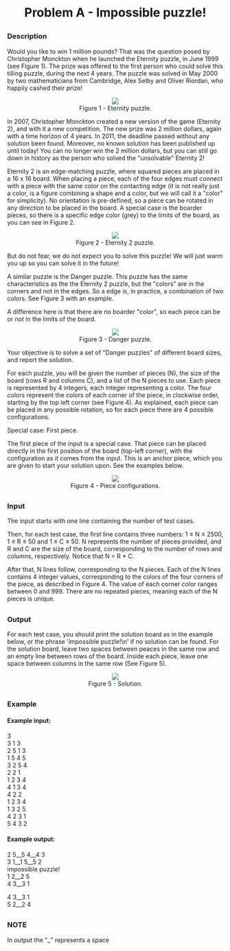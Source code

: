 # <p align="center">Problem A - Impossible puzzle!</p>
### Description
Would you like to win 1 million pounds? That was the question posed by Christopher Monckton when he launched the Eternity puzzle, in June 1999 (see Figure 1). The prize was offered to the first person who could solve this tilling puzzle, during the next 4 years. The puzzle was solved in May 2000 by two mathematicians from Cambridge, Alex Selby and Oliver Riordan, who happily cashed their prize!

<p align="center">
  <img src=https://i.imgur.com/x43yRgO.png /><br>
  Figure 1 - Eternity puzzle.
</p>

In 2007, Christopher Monckton created a new version of the game (Eternity 2), and with it a new competition. The new prize was 2 million dollars, again with a time horizon of 4 years. In 2011, the deadline passed without any solution been found. Moreover, no known solution has been published up until today! You can no longer win the 2 million dollars, but you can still go down in history as the person who solved the "unsolvable" Eternity 2!

Eternity 2 is an edge-matching puzzle, where squared pieces are placed in a 16 x 16 board. When placing a piece, each of the four edges must connect with a piece with the same color on the contacting edge (it is not really just a color, is a figure combining a shape and a color, but we will call it a "color" for simplicity). No orientation is pre-defined, so a piece can be rotated in any direction to be placed in the board. A special case is the boarder pieces, so there is a specific edge color (grey) to the limits of the board, as you can see in Figure 2.

<p align="center">
  <img src=https://i.imgur.com/U44nRc4.png /><br>
  Figure 2 - Eternity 2 puzzle.
</p>

But do not fear, we do not expect you to solve this puzzle! We will just warm you up so you can solve it in the future!

A similar puzzle is the Danger puzzle. This puzzle has the same characteristics as the the Eternity 2 puzzle, but the "colors" are in the corners and not in the edges. So a edge is, in practice, a combination of two colors. See Figure 3 with an example.

A difference here is that there are no boarder "color", so each piece can be or not in the limits of the board.

<p align="center">
  <img src=https://i.imgur.com/lOqBCPA.png /><br>
  Figure 3 - Danger puzzle.
</p>

Your objective is to solve a set of "Danger puzzles" of different board sizes, and report the solution.

For each puzzle, you will be given the number of pieces (N), the size of the board (rows R and columns C), and a list of the N pieces to use. Each piece is represented by 4 integers, each integer representing a color. The four colors represent the colors of each corner of the piece, in clockwise order, starting by the top left corner (see Figure 4). As explained, each piece can be placed in any possible rotation, so for each piece there are 4 possible configurations.

Special case: First piece.

The first piece of the input is a special case. That piece can be placed directly in the first position of the board (top-left corner), with the configuration as it comes from the input. This is an anchor piece, which you are given to start your solution upon. See the examples below.

<p align="center">
  <img src=https://i.imgur.com/FsHG0QH.png /><br>
  Figure 4 - Piece configurations.
</p>

##
### Input
The input starts with one line containing the number of test cases.

Then, for each test case, the first line contains three numbers: 1 ≤ N ≤ 2500, 1 ≤ R ≤ 50 and 1 ≤ C ≤ 50. N represents the number of pieces provided, and R and C are the size of the board, corresponding to the number of rows and columns, respectively. Notice that N = R * C.

After that, N lines follow, corresponding to the N pieces. Each of the N lines contains 4 integer values, corresponding to the colors of the four corners of the piece, as described in Figure 4. The value of each corner color ranges between 0 and 999. There are no repeated pieces, meaning each of the N pieces is unique.
##
### Output
For each test case, you should print the solution board as in the example below, or the phrase 'impossible puzzle!\n' if no solution can be found. For the solution board, leave two spaces between peaces in the same row and an empty line between rows of the board. Inside each piece, leave one space between columns in the same row (See Figure 5).

<p align="center">
  <img src=https://i.imgur.com/953YPrp.png /><br>
  Figure 5 - Solution.
</p>

##
### Example
#### Example input:
3<br>
3 1 3<br>
2 5 1 3<br>
1 5 4 5<br>
3 2 5 4<br>
2 2 1<br>
1 2 3 4<br>
4 1 3 4<br>
4 2 2<br>
1 2 3 4<br>
1 3 2 5<br>
4 2 3 1<br>
5 4 3 2<br>

#### Example output:
2 5__5 4__4 3<br>
3 1__1 5__5 2<br>
impossible puzzle!<br>
1 2__2 5<br>
4 3__3 1<br>

4 3__3 1<br>
5 2__2 4<br>

##
### NOTE
In output the "_" represents a space
